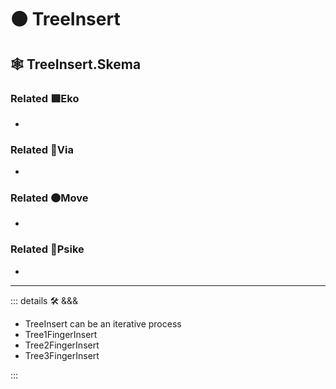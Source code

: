 # 🟠 <move>TreeInsert</move>

## 🕸 TreeInsert.Skema

### Related 🟩<eko>Eko</eko>

-

### Related 🔻<via>Via</via>

-

### Related 🟠<move>Move</move>

-

### Related 💜<psike>Psike</psike>

-

---

<!-- =================================================== -->
<!-- =================================================== -->
<!-- =================================================== -->
<!-- =================================================== -->
<!-- =================================================== -->
::: details 🛠 <dev>&&&</dev>

- TreeInsert can be an iterative process
- Tree1FingerInsert
- Tree2FingerInsert
- Tree3FingerInsert

:::

